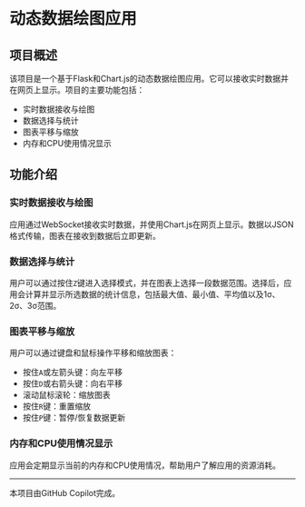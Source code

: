 # 动态数据绘图应用

## 项目概述

该项目是一个基于Flask和Chart.js的动态数据绘图应用。它可以接收实时数据并在网页上显示。项目的主要功能包括：

- 实时数据接收与绘图
- 数据选择与统计
- 图表平移与缩放
- 内存和CPU使用情况显示

## 功能介绍

### 实时数据接收与绘图

应用通过WebSocket接收实时数据，并使用Chart.js在网页上显示。数据以JSON格式传输，图表在接收到数据后立即更新。

### 数据选择与统计

用户可以通过按住`Z`键进入选择模式，并在图表上选择一段数据范围。选择后，应用会计算并显示所选数据的统计信息，包括最大值、最小值、平均值以及1σ、2σ、3σ范围。

### 图表平移与缩放

用户可以通过键盘和鼠标操作平移和缩放图表：
- 按住`A`或左箭头键：向左平移
- 按住`D`或右箭头键：向右平移
- 滚动鼠标滚轮：缩放图表
- 按住`R`键：重置缩放
- 按住`P`键：暂停/恢复数据更新

### 内存和CPU使用情况显示

应用会定期显示当前的内存和CPU使用情况，帮助用户了解应用的资源消耗。

---

本项目由GitHub Copilot完成。
